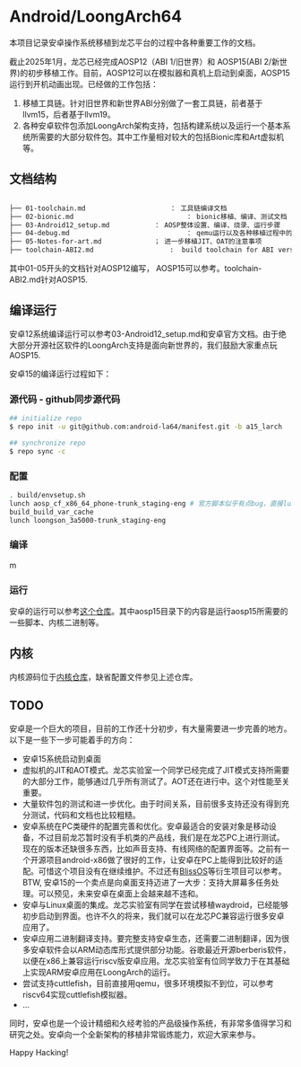 # Android/LoongArch64

本项目记录安卓操作系统移植到龙芯平台的过程中各种重要工作的文档。

截止2025年1月，龙芯已经完成AOSP12（ABI 1/旧世界）和 AOSP15(ABI 2/新世界)的初步移植工作。目前，AOSP12可以在模拟器和真机上启动到桌面，AOSP15运行到开机动画出现。已经做的工作包括：

1. 移植工具链。针对旧世界和新世界ABI分别做了一套工具链，前者基于llvm15，后者基于llvm19。
2. 各种安卓软件包添加LoongArch架构支持，包括构建系统以及运行一个基本系统所需要的大部分软件包。其中工作量相对较大的包括Bionic库和Art虚拟机等。

## 文档结构

```bash

├── 01-toolchain.md						： 工具链编译文档
├── 02-bionic.md							： bionic移植、编译、测试文档
├── 03-Android12_setup.md			： AOSP整体设置、编译、烧录、运行步骤
├── 04-debug.md								： qemu运行以及各种移植过程中的调试技巧
├── 05-Notes-for-art.md				； 进一步移植JIT、OAT的注意事项
├── toolchain-ABI2.md					:  build toolchain for ABI version 2
```

其中01-05开头的文档针对AOSP12编写， AOSP15可以参考。toolchain-ABI2.md针对AOSP15.

## 编译运行

安卓12系统编译运行可以参考03-Android12_setup.md和安卓官方文档。由于绝大部分开源社区软件的LoongArch支持是面向新世界的，我们鼓励大家重点玩AOSP15.

安卓15的编译运行过程如下：

### 源代码 - github同步源代码

```bash
## initialize repo
$ repo init -u git@github.com:android-la64/manifest.git -b a15_larch

## synchronize repo
$ repo sync -c
```

### 配置

```bash
. build/envsetup.sh
lunch aosp_cf_x86_64_phone-trunk_staging-eng # 官方脚本似乎有点bug，直接lunch无法显示选择菜单
build_build_var_cache
lunch loongson_3a5000-trunk_staging-eng
```

### 编译

m

### 运行

安卓的运行可以参考[这个仓库](http://8.140.33.210:2280/android/android_qemu_env)。其中aosp15目录下的内容是运行aosp15所需要的一些脚本、内核二进制等。

## 内核

内核源码位于[内核仓库](git@github.com:android-la64/kernel_common.git)，缺省配置文件参见上述仓库。

## TODO

安卓是一个巨大的项目，目前的工作还十分初步，有大量需要进一步完善的地方。以下是一些下一步可能着手的方向：

* 安卓15系统启动到桌面
* 虚拟机的JIT和AOT模式。龙芯实验室一个同学已经完成了JIT模式支持所需要的大部分工作，能够通过几乎所有测试了。AOT还在进行中。这个对性能至关重要。
* 大量软件包的测试和进一步优化。由于时间关系，目前很多支持还没有得到充分测试，代码和文档也比较粗糙。
* 安卓系统在PC类硬件的配置完善和优化。安卓最适合的安装对象是移动设备，不过目前龙芯暂时没有手机类的产品线，我们是在龙芯PC上进行测试。现在的版本还缺很多东西，比如声音支持、有线网络的配置界面等。之前有一个开源项目android-x86做了很好的工作，让安卓在PC上能得到比较好的适配。可惜这个项目没有在继续维护。不过还有[BlissOS](https://blissos.org/)等衍生项目可以参考。BTW, 安卓15的一个卖点是向桌面支持迈进了一大步：支持大屏幕多任务处理。可以预见，未来安卓在桌面上会越来越不违和。
* 安卓与Linux桌面的集成。龙芯实验室有同学在尝试移植waydroid，已经能够初步启动到界面。也许不久的将来，我们就可以在龙芯PC兼容运行很多安卓应用了。
* 安卓应用二进制翻译支持。要完整支持安卓生态，还需要二进制翻译，因为很多安卓软件会以ARM动态库形式提供部分功能。谷歌最近开源berberis软件，以便在x86上兼容运行riscv版安卓应用。龙芯实验室有位同学致力于在其基础上实现ARM安卓应用在LoongArch的运行。
* 尝试支持cuttlefish，目前直接用qemu，很多环境模拟不到位，可以参考riscv64实现cuttlefish模拟器。
* ...

同时，安卓也是一个设计精细和久经考验的产品级操作系统，有非常多值得学习和研究之处。安卓向一个全新架构的移植非常锻炼能力，欢迎大家来参与。

Happy Hacking!

